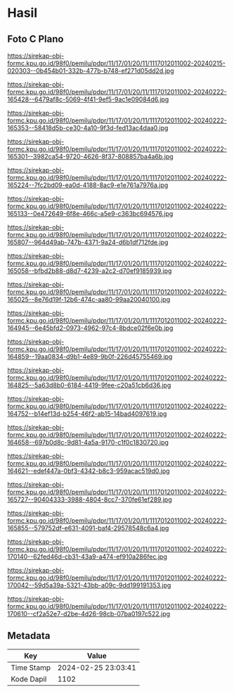 # Hasil

## Foto C Plano

https://sirekap-obj-formc.kpu.go.id/98f0/pemilu/pdpr/11/17/01/20/11/1117012011002-20240215-020303--0b454b01-332b-477b-b748-ef271d05dd2d.jpg

https://sirekap-obj-formc.kpu.go.id/98f0/pemilu/pdpr/11/17/01/20/11/1117012011002-20240222-165428--6479af8c-5069-4f41-9ef5-9ac1e09084d6.jpg

https://sirekap-obj-formc.kpu.go.id/98f0/pemilu/pdpr/11/17/01/20/11/1117012011002-20240222-165353--58418d5b-ce30-4a10-9f3d-fed13ac4daa0.jpg

https://sirekap-obj-formc.kpu.go.id/98f0/pemilu/pdpr/11/17/01/20/11/1117012011002-20240222-165301--3982ca54-9720-4626-8f37-808857ba4a6b.jpg

https://sirekap-obj-formc.kpu.go.id/98f0/pemilu/pdpr/11/17/01/20/11/1117012011002-20240222-165224--7fc2bd09-ea0d-4188-8ac9-e1e761a7976a.jpg

https://sirekap-obj-formc.kpu.go.id/98f0/pemilu/pdpr/11/17/01/20/11/1117012011002-20240222-165133--0e472649-6f8e-466c-a5e9-c363bc694576.jpg

https://sirekap-obj-formc.kpu.go.id/98f0/pemilu/pdpr/11/17/01/20/11/1117012011002-20240222-165807--964d49ab-747b-4371-9a24-d6b1df712fde.jpg

https://sirekap-obj-formc.kpu.go.id/98f0/pemilu/pdpr/11/17/01/20/11/1117012011002-20240222-165058--bfbd2b88-d8d7-4239-a2c2-d70ef9185939.jpg

https://sirekap-obj-formc.kpu.go.id/98f0/pemilu/pdpr/11/17/01/20/11/1117012011002-20240222-165025--8e76d19f-12b6-474c-aa80-99aa20040100.jpg

https://sirekap-obj-formc.kpu.go.id/98f0/pemilu/pdpr/11/17/01/20/11/1117012011002-20240222-164945--6e45bfd2-0973-4962-97c4-8bdce02f6e0b.jpg

https://sirekap-obj-formc.kpu.go.id/98f0/pemilu/pdpr/11/17/01/20/11/1117012011002-20240222-164859--19aa0834-d9b1-4e89-9b0f-226d45755469.jpg

https://sirekap-obj-formc.kpu.go.id/98f0/pemilu/pdpr/11/17/01/20/11/1117012011002-20240222-164825--5a63d8b0-6184-4419-9fee-c20a51cb6d36.jpg

https://sirekap-obj-formc.kpu.go.id/98f0/pemilu/pdpr/11/17/01/20/11/1117012011002-20240222-164752--b14ef13d-b254-46f2-ab15-14bad4097619.jpg

https://sirekap-obj-formc.kpu.go.id/98f0/pemilu/pdpr/11/17/01/20/11/1117012011002-20240222-164658--697b0d8c-9d81-4a5a-9170-c1f0c1830720.jpg

https://sirekap-obj-formc.kpu.go.id/98f0/pemilu/pdpr/11/17/01/20/11/1117012011002-20240222-164621--edef447a-0bf3-4342-b8c3-959acac519d0.jpg

https://sirekap-obj-formc.kpu.go.id/98f0/pemilu/pdpr/11/17/01/20/11/1117012011002-20240222-165727--90404333-3988-4804-8cc7-370fe61ef289.jpg

https://sirekap-obj-formc.kpu.go.id/98f0/pemilu/pdpr/11/17/01/20/11/1117012011002-20240222-165855--579752df-e631-4091-baf4-29578548c6a4.jpg

https://sirekap-obj-formc.kpu.go.id/98f0/pemilu/pdpr/11/17/01/20/11/1117012011002-20240222-170140--62fed46d-cb31-43a9-a474-ef910a286fec.jpg

https://sirekap-obj-formc.kpu.go.id/98f0/pemilu/pdpr/11/17/01/20/11/1117012011002-20240222-170042--59d5a39a-5321-43bb-a09c-9dd199191353.jpg

https://sirekap-obj-formc.kpu.go.id/98f0/pemilu/pdpr/11/17/01/20/11/1117012011002-20240222-170610--cf2a52e7-d2be-4d26-98cb-07ba0197c522.jpg


## Metadata

| Key        | Value               |
| ---------- | ------------------- |
| Time Stamp | 2024-02-25 23:03:41 |
| Kode Dapil | 1102                |




